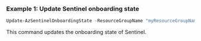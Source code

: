 ### Example 1: Update Sentinel onboarding state
```powershell
Update-AzSentinelOnboardingState -ResourceGroupName "myResourceGroupName" -WorkspaceName "myWorkspaceName" -Name "default"
```

This command updates the onboarding state of Sentinel.